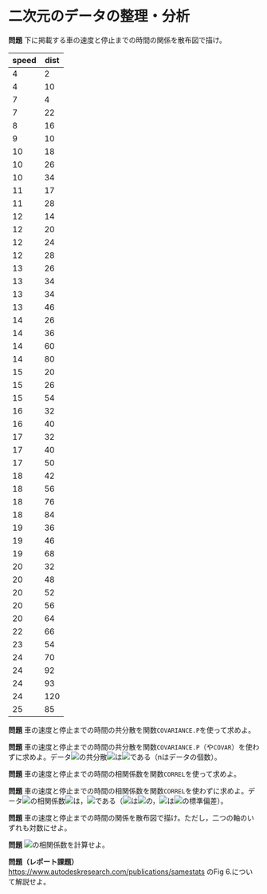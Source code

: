 # 二次元のデータの整理・分析

**問題** 下に掲載する車の速度と停止までの時間の関係を散布図で描け。

speed|dist
-----|----
4|2
4|10
7|4
7|22
8|16
9|10
10|18
10|26
10|34
11|17
11|28
12|14
12|20
12|24
12|28
13|26
13|34
13|34
13|46
14|26
14|36
14|60
14|80
15|20
15|26
15|54
16|32
16|40
17|32
17|40
17|50
18|42
18|56
18|76
18|84
19|36
19|46
19|68
20|32
20|48
20|52
20|56
20|64
22|66
23|54
24|70
24|92
24|93
24|120
25|85

**問題** 車の速度と停止までの時間の共分散を関数`COVARIANCE.P`を使って求めよ。

**問題** 車の速度と停止までの時間の共分散を関数`COVARIANCE.P`（や`COVAR`）を使わずに求めよ。データ<img src='https://latex.codecogs.com/png.latex?\inline&space;(x_i,&space;y_i)' />の共分散<img src='https://latex.codecogs.com/png.latex?\inline&space;s_{xy}' />は<img src='https://latex.codecogs.com/png.latex?\inline&space;s_{xy}=\frac{1}{n}\sum_{i=1}^n(x_i-\bar{x})(y_i-\bar{y})' />である（nはデータの個数）。

**問題** 車の速度と停止までの時間の相関係数を関数`CORREL`を使って求めよ。

**問題** 車の速度と停止までの時間の相関係数を関数`CORREL`を使わずに求めよ。データ<img src='https://latex.codecogs.com/png.latex?\inline&space;(x_i,&space;y_i)' />の相関係数<img src='https://latex.codecogs.com/png.latex?\inline&space;r_{xy}' />は，<img src='https://latex.codecogs.com/png.latex?\inline&space;r_{xy}=s_{xy}/s_x/s_y' />である（<img src='https://latex.codecogs.com/png.latex?\inline&space;s_x' />は<img src='https://latex.codecogs.com/png.latex?\inline&space;x_i' />の，<img src='https://latex.codecogs.com/png.latex?\inline&space;s_y' />は<img src='https://latex.codecogs.com/png.latex?\inline&space;y_i' />の標準偏差）。

**問題** 車の速度と停止までの時間の関係を散布図で描け。ただし，二つの軸のいずれも対数にせよ。

**問題** <img src='https://latex.codecogs.com/png.latex?\inline&space;y=x^2\,&space;(x=-5,&space;-4,&space;\dots,&space;4,&space;5)' />の相関係数を計算せよ。

**問題（レポート課題）** https://www.autodeskresearch.com/publications/samestats のFig 6.について解説せよ。
